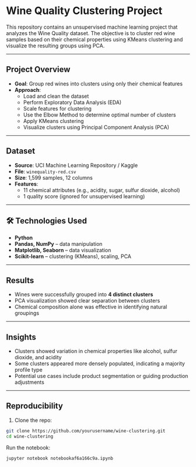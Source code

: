 # Wine Quality Clustering Project

This repository contains an unsupervised machine learning project that analyzes the Wine Quality dataset. The objective is to cluster red wine samples based on their chemical properties using KMeans clustering and visualize the resulting groups using PCA.

---

## Project Overview

- **Goal**: Group red wines into clusters using only their chemical features
- **Approach**:
  - Load and clean the dataset
  - Perform Exploratory Data Analysis (EDA)
  - Scale features for clustering
  - Use the Elbow Method to determine optimal number of clusters
  - Apply KMeans clustering
  - Visualize clusters using Principal Component Analysis (PCA)

---

## Dataset

- **Source**: UCI Machine Learning Repository / Kaggle
- **File**: `winequality-red.csv`
- **Size**: 1,599 samples, 12 columns
- **Features**:
  - 11 chemical attributes (e.g., acidity, sugar, sulfur dioxide, alcohol)
  - 1 quality score (ignored for unsupervised learning)

---

## 🛠️ Technologies Used

- **Python**
- **Pandas, NumPy** – data manipulation
- **Matplotlib, Seaborn** – data visualization
- **Scikit-learn** – clustering (KMeans), scaling, PCA

---

## Results

- Wines were successfully grouped into **4 distinct clusters**
- PCA visualization showed clear separation between clusters
- Chemical composition alone was effective in identifying natural groupings

---

## Insights

- Clusters showed variation in chemical properties like alcohol, sulfur dioxide, and acidity
- Some clusters appeared more densely populated, indicating a majority profile type
- Potential use cases include product segmentation or guiding production adjustments

---

## Reproducibility

1. Clone the repo:
```bash
git clone https://github.com/yourusername/wine-clustering.git
cd wine-clustering
```
Run the notebook:
```bash
jupyter notebook notebookaf6a166c9a.ipynb
```
